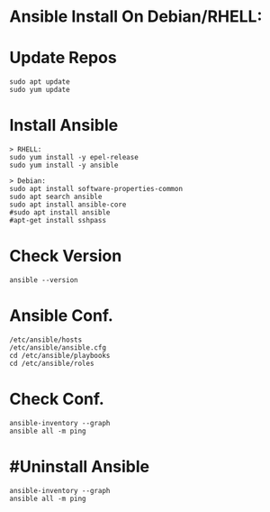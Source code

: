 # Ansible Install On Debian/RHELL:

# Update Repos
```
sudo apt update
sudo yum update
```
# Install Ansible
```
> RHELL:
sudo yum install -y epel-release
sudo yum install -y ansible

> Debian:
sudo apt install software-properties-common
sudo apt search ansible
sudo apt install ansible-core
#sudo apt install ansible
#apt-get install sshpass
```
# Check Version
```
ansible --version
```
# Ansible Conf.
```
/etc/ansible/hosts
/etc/ansible/ansible.cfg
cd /etc/ansible/playbooks
cd /etc/ansible/roles
```
# Check Conf.
```
ansible-inventory --graph
ansible all -m ping
```
# #Uninstall Ansible
```
ansible-inventory --graph
ansible all -m ping
```

